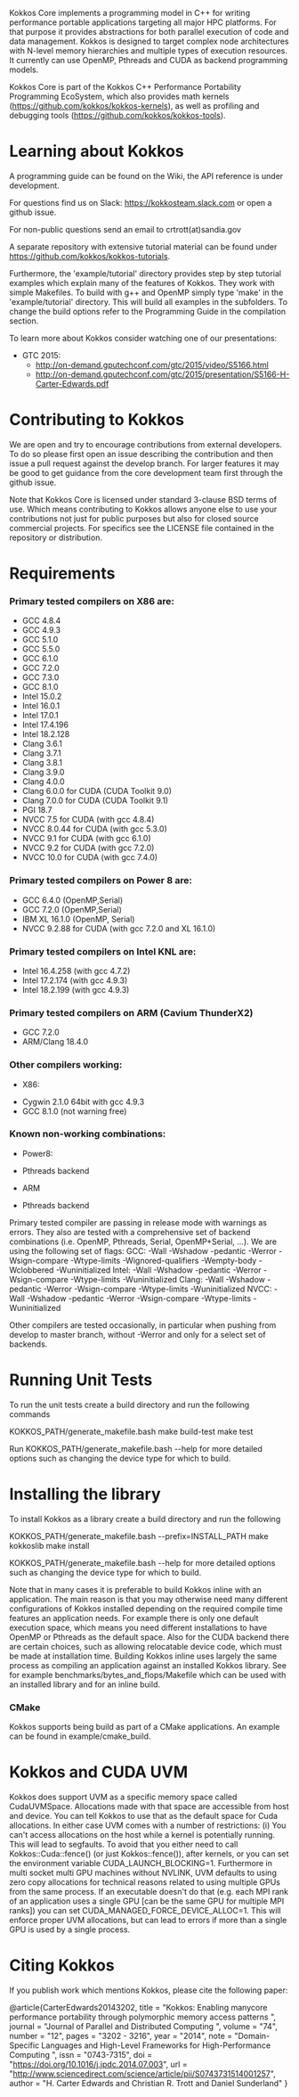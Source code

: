 Kokkos Core implements a programming model in C++ for writing performance portable
applications targeting all major HPC platforms. For that purpose it provides
abstractions for both parallel execution of code and data management.
Kokkos is designed to target complex node architectures with N-level memory
hierarchies and multiple types of execution resources. It currently can use
OpenMP, Pthreads and CUDA as backend programming models.

Kokkos Core is part of the Kokkos C++ Performance Portability Programming EcoSystem,
which also provides math kernels (https://github.com/kokkos/kokkos-kernels), as well as 
profiling and debugging tools (https://github.com/kokkos/kokkos-tools).  

# Learning about Kokkos

A programming guide can be found on the Wiki, the API reference is under development.

For questions find us on Slack: https://kokkosteam.slack.com or open a github issue.

For non-public questions send an email to
crtrott(at)sandia.gov

A separate repository with extensive tutorial material can be found under 
https://github.com/kokkos/kokkos-tutorials.

Furthermore, the 'example/tutorial' directory provides step by step tutorial
examples which explain many of the features of Kokkos. They work with
simple Makefiles. To build with g++ and OpenMP simply type 'make'
in the 'example/tutorial' directory. This will build all examples in the
subfolders. To change the build options refer to the Programming Guide
in the compilation section.

To learn more about Kokkos consider watching one of our presentations:
* GTC 2015:
  - http://on-demand.gputechconf.com/gtc/2015/video/S5166.html
  - http://on-demand.gputechconf.com/gtc/2015/presentation/S5166-H-Carter-Edwards.pdf


# Contributing to Kokkos

We are open and try to encourage contributions from external developers. 
To do so please first open an issue describing the contribution and then issue
a pull request against the develop branch. For larger features it may be good
to get guidance from the core development team first through the github issue. 

Note that Kokkos Core is licensed under standard 3-clause BSD terms of use. 
Which means contributing to Kokkos allows anyone else to use your contributions
not just for public purposes but also for closed source commercial projects.
For specifics see the LICENSE file contained in the repository or distribution.

# Requirements

### Primary tested compilers on X86 are:
  * GCC 4.8.4
  * GCC 4.9.3
  * GCC 5.1.0
  * GCC 5.5.0
  * GCC 6.1.0
  * GCC 7.2.0
  * GCC 7.3.0
  * GCC 8.1.0
  * Intel 15.0.2
  * Intel 16.0.1
  * Intel 17.0.1
  * Intel 17.4.196
  * Intel 18.2.128
  * Clang 3.6.1
  * Clang 3.7.1
  * Clang 3.8.1
  * Clang 3.9.0
  * Clang 4.0.0
  * Clang 6.0.0 for CUDA (CUDA Toolkit 9.0)
  * Clang 7.0.0 for CUDA (CUDA Toolkit 9.1)
  * PGI 18.7
  * NVCC 7.5 for CUDA (with gcc 4.8.4)
  * NVCC 8.0.44 for CUDA (with gcc 5.3.0)
  * NVCC 9.1 for CUDA (with gcc 6.1.0)
  * NVCC 9.2 for CUDA (with gcc 7.2.0)
  * NVCC 10.0 for CUDA (with gcc 7.4.0)

### Primary tested compilers on Power 8 are:
  * GCC 6.4.0 (OpenMP,Serial)
  * GCC 7.2.0 (OpenMP,Serial)
  * IBM XL 16.1.0 (OpenMP, Serial)
  * NVCC 9.2.88 for CUDA (with gcc 7.2.0 and XL 16.1.0)

### Primary tested compilers on Intel KNL are:
  * Intel 16.4.258 (with gcc 4.7.2)
  * Intel 17.2.174 (with gcc 4.9.3)
  * Intel 18.2.199 (with gcc 4.9.3)

### Primary tested compilers on ARM (Cavium ThunderX2)
  * GCC 7.2.0 
  * ARM/Clang 18.4.0
  
### Other compilers working:
  * X86:
   - Cygwin 2.1.0 64bit with gcc 4.9.3
   - GCC 8.1.0 (not warning free)

### Known non-working combinations:
  * Power8:
   - Pthreads backend
  * ARM
   - Pthreads backend


Primary tested compiler are passing in release mode
with warnings as errors. They also are tested with a comprehensive set of 
backend combinations (i.e. OpenMP, Pthreads, Serial, OpenMP+Serial, ...).
We are using the following set of flags:
GCC:   -Wall -Wshadow -pedantic -Werror -Wsign-compare -Wtype-limits
       -Wignored-qualifiers -Wempty-body -Wclobbered -Wuninitialized
Intel: -Wall -Wshadow -pedantic -Werror -Wsign-compare -Wtype-limits -Wuninitialized
Clang: -Wall -Wshadow -pedantic -Werror -Wsign-compare -Wtype-limits -Wuninitialized
NVCC:  -Wall -Wshadow -pedantic -Werror -Wsign-compare -Wtype-limits -Wuninitialized

Other compilers are tested occasionally, in particular when pushing from develop to 
master branch, without -Werror and only for a select set of backends.

# Running Unit Tests

To run the unit tests create a build directory and run the following commands

KOKKOS_PATH/generate_makefile.bash
make build-test
make test

Run KOKKOS_PATH/generate_makefile.bash --help for more detailed options such as
changing the device type for which to build.

# Installing the library

To install Kokkos as a library create a build directory and run the following

KOKKOS_PATH/generate_makefile.bash --prefix=INSTALL_PATH
make kokkoslib
make install

KOKKOS_PATH/generate_makefile.bash --help for more detailed options such as
changing the device type for which to build.

Note that in many cases it is preferable to build Kokkos inline with an 
application. The main reason is that you may otherwise need many different
configurations of Kokkos installed depending on the required compile time
features an application needs. For example there is only one default 
execution space, which means you need different installations to have OpenMP
or Pthreads as the default space. Also for the CUDA backend there are certain
choices, such as allowing relocatable device code, which must be made at 
installation time. Building Kokkos inline uses largely the same process
as compiling an application against an installed Kokkos library. See for 
example benchmarks/bytes_and_flops/Makefile which can be used with an installed
library and for an inline build.  

### CMake

Kokkos supports being build as part of a CMake applications. An example can 
be found in example/cmake_build. 

# Kokkos and CUDA UVM

Kokkos does support UVM as a specific memory space called CudaUVMSpace. 
Allocations made with that space are accessible from host and device. 
You can tell Kokkos to use that as the default space for Cuda allocations.
In either case UVM comes with a number of restrictions:
(i) You can't access allocations on the host while a kernel is potentially 
running. This will lead to segfaults. To avoid that you either need to 
call Kokkos::Cuda::fence() (or just Kokkos::fence()), after kernels, or
you can set the environment variable CUDA_LAUNCH_BLOCKING=1.
Furthermore in multi socket multi GPU machines without NVLINK, UVM defaults 
to using zero copy allocations for technical reasons related to using multiple
GPUs from the same process. If an executable doesn't do that (e.g. each
MPI rank of an application uses a single GPU [can be the same GPU for 
multiple MPI ranks]) you can set CUDA_MANAGED_FORCE_DEVICE_ALLOC=1.
This will enforce proper UVM allocations, but can lead to errors if 
more than a single GPU is used by a single process.


# Citing Kokkos

If you publish work which mentions Kokkos, please cite the following paper:

@article{CarterEdwards20143202,
title = "Kokkos: Enabling manycore performance portability through polymorphic memory access patterns ",
journal = "Journal of Parallel and Distributed Computing ",
volume = "74",
number = "12",
pages = "3202 - 3216",
year = "2014",
note = "Domain-Specific Languages and High-Level Frameworks for High-Performance Computing ",
issn = "0743-7315",
doi = "https://doi.org/10.1016/j.jpdc.2014.07.003",
url = "http://www.sciencedirect.com/science/article/pii/S0743731514001257",
author = "H. Carter Edwards and Christian R. Trott and Daniel Sunderland"
}

